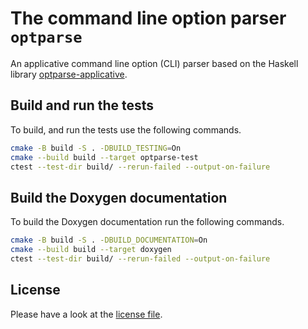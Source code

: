 # The command line option parser `optparse`

An applicative command line option (CLI) parser based on the Haskell library
[optparse-applicative](https://github.com/pcapriotti/optparse-applicative).

## Build and run the tests

To build, and run the tests use the following commands.

```bash
cmake -B build -S . -DBUILD_TESTING=On
cmake --build build --target optparse-test
ctest --test-dir build/ --rerun-failed --output-on-failure
```

## Build the Doxygen documentation

To build the Doxygen documentation run the following commands.

```bash
cmake -B build -S . -DBUILD_DOCUMENTATION=On
cmake --build build --target doxygen
ctest --test-dir build/ --rerun-failed --output-on-failure
```

## License

Please have a look at the [license file](LICENSE.md).
